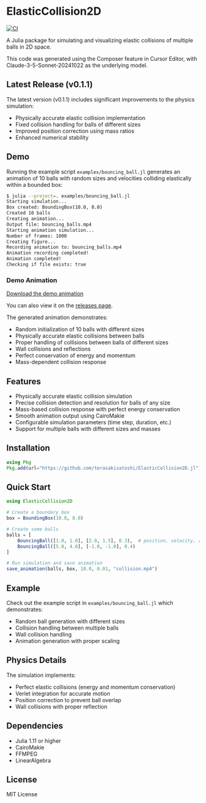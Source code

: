 # ElasticCollision2D

[![CI](https://github.com/terasakisatoshi/ElasticCollision2D.jl/actions/workflows/CI.yml/badge.svg)](https://github.com/terasakisatoshi/ElasticCollision2D.jl/actions/workflows/CI.yml)

A Julia package for simulating and visualizing elastic collisions of multiple balls in 2D space.

This code was generated using the Composer feature in Cursor Editor, with Claude-3-5-Sonnet-20241022 as the underlying model.

## Latest Release (v0.1.1)

The latest version (v0.1.1) includes significant improvements to the physics simulation:
- Physically accurate elastic collision implementation
- Fixed collision handling for balls of different sizes
- Improved position correction using mass ratios
- Enhanced numerical stability

## Demo

Running the example script `examples/bouncing_ball.jl` generates an animation of 10 balls with random sizes and velocities colliding elastically within a bounded box:

```bash
$ julia --project=. examples/bouncing_ball.jl
Starting simulation...
Box created: BoundingBox(10.0, 8.0)
Created 10 balls
Creating animation...
Output file: bouncing_balls.mp4
Starting animation simulation...
Number of frames: 1000
Creating figure...
Recording animation to: bouncing_balls.mp4
Animation recording completed!
Animation completed!
Checking if file exists: true
```

### Demo Animation

[Download the demo animation](https://github.com/terasakisatoshi/ElasticCollision2D.jl/releases/download/v0.1.1/bouncing_balls.mp4)

You can also view it on the [releases page](https://github.com/terasakisatoshi/ElasticCollision2D.jl/releases/tag/v0.1.1).

The generated animation demonstrates:
- Random initialization of 10 balls with different sizes
- Physically accurate elastic collisions between balls
- Proper handling of collisions between balls of different sizes
- Wall collisions and reflections
- Perfect conservation of energy and momentum
- Mass-dependent collision response

## Features

- Physically accurate elastic collision simulation
- Precise collision detection and resolution for balls of any size
- Mass-based collision response with perfect energy conservation
- Smooth animation output using CairoMakie
- Configurable simulation parameters (time step, duration, etc.)
- Support for multiple balls with different sizes and masses

## Installation

```julia
using Pkg
Pkg.add(url="https://github.com/terasakisatoshi/ElasticCollision2D.jl")
```

## Quick Start

```julia
using ElasticCollision2D

# Create a boundary box
box = BoundingBox(10.0, 8.0)

# Create some balls
balls = [
    BouncingBall([1.0, 1.0], [2.0, 1.5], 0.3),  # position, velocity, radius
    BouncingBall([5.0, 4.0], [-1.0, -1.0], 0.4)
]

# Run simulation and save animation
save_animation(balls, box, 10.0, 0.01, "collision.mp4")
```

## Example

Check out the example script in `examples/bouncing_ball.jl` which demonstrates:
- Random ball generation with different sizes
- Collision handling between multiple balls
- Wall collision handling
- Animation generation with proper scaling

## Physics Details

The simulation implements:
- Perfect elastic collisions (energy and momentum conservation)
- Verlet integration for accurate motion
- Position correction to prevent ball overlap
- Wall collisions with proper reflection

## Dependencies

- Julia 1.11 or higher
- CairoMakie
- FFMPEG
- LinearAlgebra

## License

MIT License

